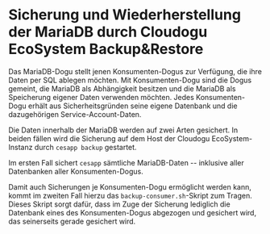# Sicherung und Wiederherstellung der MariaDB durch Cloudogu EcoSystem Backup&Restore

Das MariaDB-Dogu stellt jenen Konsumenten-Dogus zur Verfügung, die ihre Daten per SQL ablegen möchten. Mit Konsumenten-Dogu sind die Dogus gemeint, die MariaDB als Abhängigkeit besitzen und die MariaDB als Speicherung eigener Daten verwenden möchten. Jedes Konsumenten-Dogu erhält aus Sicherheitsgründen seine eigene Datenbank und die dazugehörigen Service-Account-Daten.

Die Daten innerhalb der MariaDB werden auf zwei Arten gesichert. In beiden fällen wird die Sicherung auf dem Host der Cloudogu EcoSystem-Instanz durch `cesapp backup` gestartet.

Im ersten Fall sichert `cesapp` sämtliche MariaDB-Daten -- inklusive aller Datenbanken aller Konsumenten-Dogus. 

Damit auch Sicherungen je Konsumenten-Dogu ermöglicht werden kann, kommt im zweiten Fall hierzu das `backup-consumer.sh`-Skript zum Tragen. Dieses Skript sorgt dafür, dass im Zuge der Sicherung lediglich die Datenbank eines des Konsumenten-Dogus abgezogen und gesichert wird, das seinerseits gerade gesichert wird.